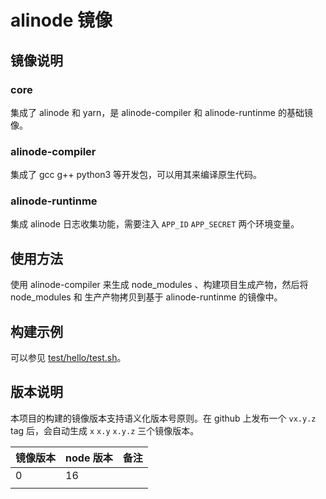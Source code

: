 # alinode 镜像

## 镜像说明

### core

集成了 alinode 和 yarn，是 alinode-compiler 和 alinode-runtinme 的基础镜像。

### alinode-compiler

集成了 gcc g++ python3 等开发包，可以用其来编译原生代码。

### alinode-runtinme

集成 alinode 日志收集功能，需要注入 `APP_ID` `APP_SECRET` 两个环境变量。

## 使用方法

使用 alinode-compiler 来生成 node_modules 、构建项目生成产物，然后将 node_modules 和 生产产物拷贝到基于 alinode-runtinme 的镜像中。

## 构建示例

可以参见 [test/hello/test.sh](test/hello/test.sh)。

## 版本说明

本项目的构建的镜像版本支持语义化版本号原则。在 github 上发布一个  `vx.y.z` tag 后，会自动生成 `x` `x.y` `x.y.z` 三个镜像版本。

| 镜像版本 | node 版本 | 备注 |
| -------- | --------- | ---- |
| 0        | 16        |      |
|          |           |      |

